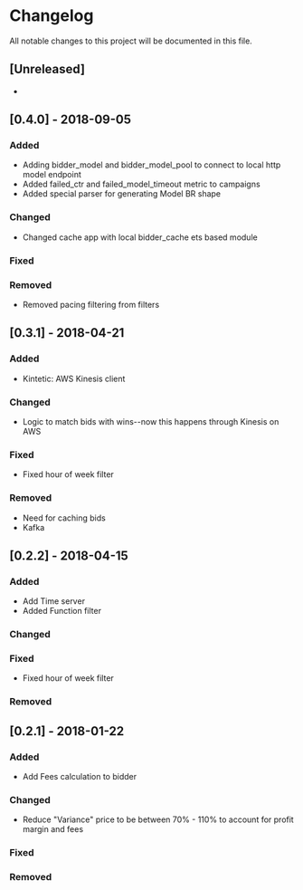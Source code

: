 # Changelog
All notable changes to this project will be documented in this file.


## [Unreleased]
-


## [0.4.0] - 2018-09-05
### Added
- Adding bidder_model and bidder_model_pool to connect to local http model endpoint
- Added failed_ctr and failed_model_timeout metric to campaigns
- Added special parser for generating Model BR shape

### Changed
- Changed cache app with local bidder_cache ets based module

### Fixed

### Removed
- Removed pacing filtering from filters


## [0.3.1] - 2018-04-21
### Added
- Kintetic: AWS Kinesis client

### Changed
- Logic to match bids with wins--now this happens through Kinesis on AWS

### Fixed
- Fixed hour of week filter

### Removed
- Need for caching bids
- Kafka


## [0.2.2] - 2018-04-15
### Added
- Add Time server
- Added Function filter

### Changed

### Fixed
- Fixed hour of week filter

### Removed



## [0.2.1] - 2018-01-22
### Added
- Add Fees calculation to bidder

### Changed
- Reduce "Variance" price to be between 70% - 110% to account for profit margin and fees

### Fixed

### Removed

